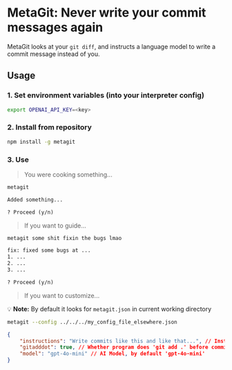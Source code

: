 # MetaGit: Never write your commit messages again

MetaGit looks at your `git diff`, and instructs a language model to write a commit message instead of you.

## Usage

### 1. Set environment variables (into your interpreter config)

```sh
export OPENAI_API_KEY=<key>
```

### 2. Install from repository

```sh
npm install -g metagit
```

### 3. Use

> You were cooking something...

```sh
metagit
```

```txt
Added something...

? Proceed (y/n)
```

> If you want to guide...

```sh
metagit some shit fixin the bugs lmao
```

```txt
fix: fixed some bugs at ...
1. ...
2. ...
3. ...

? Proceed (y/n)
```

> If you want to customize...

💡 **Note:** By default it looks for `metagit.json` in current working directory

```sh
metagit --config ../../../my_config_file_elsewhere.json
```

```json
{
    "instructions": "Write commits like this and like that...", // Instructions for AI
    "gitadddot": true, // Whether program does 'git add .' before commit, can be overriden with --noadd or --add in CLI
    "model": "gpt-4o-mini" // AI Model, by default 'gpt-4o-mini'
}
```
